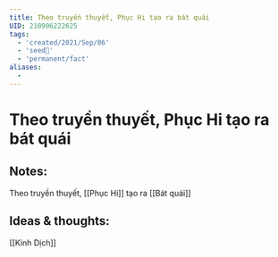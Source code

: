 ```yaml
---
title: Theo truyền thuyết, Phục Hi tạo ra bát quái
UID: 210906222625
tags:
  - 'created/2021/Sep/06'
  - 'seed🥜'
  - 'permanent/fact'
aliases:
  - 
---
```

# Theo truyền thuyết, Phục Hi tạo ra bát quái

## Notes:
Theo truyền thuyết, [[Phục Hi]] tạo ra [[Bát quái]] 

## Ideas & thoughts:
[[Kinh Dịch]]

